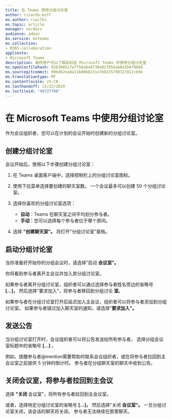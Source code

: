 ```yaml
---
title: 在 Teams 使用分组讨论室
author: ricardo-msft
ms.author: riwilki
ms.topic: article
manager: serdars
audience: admin
ms.service: msteams
ms.collection:
- M365-collaboration
appliesto:
- Microsoft Teams
description: 最终用户可以了解如何在 Microsoft Teams 中使用分组讨论室
ms.openlocfilehash: 820380517a7f56a8a9738e02705ba68a5b6f8048
ms.sourcegitcommit: 99bd62ea8a11b0068231e7b8335790323912cb9e
ms.translationtype: MT
ms.contentlocale: zh-CN
ms.lasthandoff: 12/22/2020
ms.locfileid: "49727708"
---
```

# <a name="using-breakout-rooms-in-microsoft-teams"></a>在 Microsoft Teams 中使用分组讨论室

作为会议组织者，您可以在计划的会议开始时创建新的分组讨论室。

## <a name="create-breakout-rooms"></a>创建分组讨论室

会议开始后，使用以下步骤创建分组讨论室：

1. 在 Teams 桌面客户端中，选择控制栏上的分组讨论室图标。

2. 使用下拉菜单选择要创建的聊天室数。 一个会议最多可以创建 50 个分组讨论室。

3. 选择你喜欢的分组讨论室选项：

    - **自动**：Teams 在聊天室之间平均划分参与者。
    - **手动**：您可以选择每个参与者位于哪个房间。

4. 选择 **"创建聊天室"。** 将打开"分组讨论室"窗格。

## <a name="start-breakout-rooms"></a>启动分组讨论室

当你准备好开始你的分组会议时，请选择"启动 **会议室"。**

你将看到参与者离开主会议并加入其分组讨论室。

如果参与者离开分组讨论室，组织者可以通过选择参与者姓名旁边的省略号 **[...]，** 然后选择"要求加入"，将参与者移回到分组讨论 **室**。

如果参与者在分组讨论室打开后延迟加入主会议，组织者可以将参与者添加到分组讨论室。 如果参与者错过加入聊天室的通知，请选择"**要求加入"。**

## <a name="send-announcements"></a>发送公告

当分组讨论室打开时，会议组织者可以将公告发送给所有参与者。 选择分组会议室标题中的省略号 **[...]** 。

例如，提醒参与者@mention需要帮助时联系会议组织者，或在将参与者拉回到主会议室之前提供 5 分钟的倒计时。
参与者在分组聊天室的聊天中收到公告。

## <a name="close-rooms-and-pull-participants-back-to-the-main-meeting"></a>关闭会议室，将参与者拉回到主会议

选择 **"关闭** 会议室"，将所有参与者拉回到主会议室。

或者，选择特定分组讨论室的省略号 **[...]，** 然后选择"关闭 **会议室"。**
一旦分组讨论室关闭，该会话的聊天将关闭。 参与者无法继续在那里聊天。
